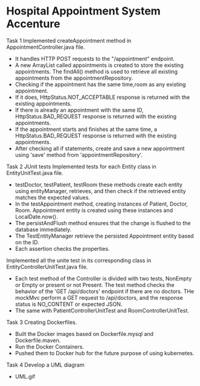 # Hospital Appointment System Accenture

Task 1
Implemented createAppointment method in AppointmentController.java file.

- It handles HTTP POST requests to the "/appointment" endpoint.
- A new ArrayList called appointments is created to store the existing appointments.
  The findAll() method is used to retrieve all existing appointments from the appointmentRepository.
- Checking if the appointment has the same time,room as any existing appointment.
- If it does, HttpStatus.NOT_ACCEPTABLE response is returned with the existing appointments.
- If there is already an appointment with the same ID, HttpStatus.BAD_REQUEST response is returned with the existing appointments.
- If the appointment starts and finishes at the same time, a HttpStatus.BAD_REQUEST response is returned with the existing appointments.
- After checking all if statements, create and save a new appointment using 'save' method from 'appointmentRepository'.

Task 2
JUnit tests
Implemented tests for each Entity class in EntityUnitTest.java file.
- testDoctor, testPatient, testRoom these methods create each entity using entityManager, retrieves,
  and then check if the retrieved entity matches the expected values.
- In the testAppointment method, creating instances of Patient, Doctor, Room.
  Appointment entity is created using these instances and LocalDate.now().
- The persistAndFlush method ensures that the change is flushed to the database immediately.
- The TestEntityManager retrieve the persisted Appointment entity based on the ID.
- Each assertion checks the properties.

Implemented all the unite test in its corresponding class in EntityControllerUnitTest.java file.
- Each test method of the Controller is divided with two tests, NonEmpty or Empty or present or not Present.
  The test method checks the behavior of the 'GET /api/doctors' endpoint if there are no doctors.
  THe mockMvc perform a GET request to /api/doctors, and the response status is NO_CONTENT or expected JSON.
- The same with PatientControllerUnitTest and RoomControllerUnitTest.

Task 3
Creating Dockerfiles.
- Built the Docker images based on Dockerfile.mysql and Dockerfile.maven.
- Run the Docker Containers.
- Pushed them to Docker hub for the future purpose of using kubernetes.

Task 4
Develop a UML diagram
- UML.gif
